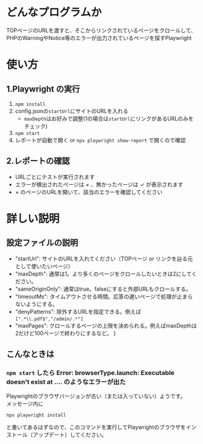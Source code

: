 # どんなプログラムか
TOPページのURLを渡すと、そこからリンクされているページをクロールして、PHPのWarningやNotice等のエラーが出力されているページを探すPlaywright

# 使い方
## 1.Playwright の実行
1. `npm install`
2. config.jsonの`startUrl`にサイトのURLを入れる
   - `maxDepth`はお好みで調整(1の場合は`startUrl`にリンクがあるURLのみをチェック)
3. `npm start`
4. レポートが自動で開く or `npx playwright show-report` で開くので確認

## 2.レポートの確認
- URLごとにテストが実行されます
- エラーが検出されたページは × 、無かったページは ✓ が表示されます
- × のページのURLを開いて、該当のエラーを確認してください

# 詳しい説明
## 設定ファイルの説明
- "startUrl": サイトのURLを入れてください（TOPページ or リンクを辿る元として使いたいページ）
- "maxDepth": 通常は1。より多くのページをクロールしたいときは2にしてください。
- "sameOriginOnly": 通常はtrue。falseにすると外部URLもクロールする。
- "timeoutMs": タイムアウトさせる時間。応答の遅いページで処理が止まらないようにする。
- "denyPatterns": 除外するURLを指定できる。例えば`[".*\\.pdf$","/admin/.*"]`
- "maxPages": クロールするページの上限を決められる。例えばmaxDepthは2だけど100ページで終わりにするなど。
}


## こんなときは
### `npm start` したら Error: browserType.launch: Executable doesn't exist at .... のようなエラーが出た
Playwrightのブラウザバージョンが古い（または入っていない）ようです。  
メッセージ内に

```
npx playwright install
```

と書いてあるはずなので、このコマンドを実行してPlaywrightのブラウザをインストール（アップデート）してください。


